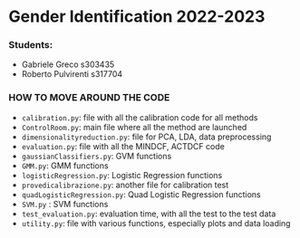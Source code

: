 # Gender Identification 2022-2023
### Students:
- Gabriele Greco s303435
- Roberto Pulvirenti s317704

### HOW TO MOVE AROUND THE CODE
- `calibration.py`: file with all the calibration code for all methods
- `ControlRoom.py`: main file where all the method are launched
- `dimensionalityreduction.py`: file for PCA, LDA, data preprocessing
- `evaluation.py`: file with all the MINDCF, ACTDCF code
- `gaussianClassifiers.py`: GVM functions
- `GMM.py`: GMM functions
- `logisticRegression.py`: Logistic Regression functions
- `provedicalibrazione.py`: another file for calibration test
- `quadLogisticRegression.py`: Quad Logistic Regression functions
- `SVM.py` : SVM functions
- `test_evaluation.py`: evaluation time, with all the test to the test data
- `utility.py`: file with various functions, especially plots and data loading
